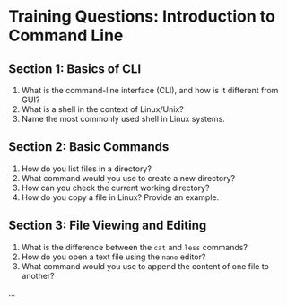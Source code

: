 # Training Questions: Introduction to Command Line

## Section 1: Basics of CLI
1. What is the command-line interface (CLI), and how is it different from GUI?
2. What is a shell in the context of Linux/Unix?
3. Name the most commonly used shell in Linux systems.

## Section 2: Basic Commands
1. How do you list files in a directory?
2. What command would you use to create a new directory?
3. How can you check the current working directory?
4. How do you copy a file in Linux? Provide an example.

## Section 3: File Viewing and Editing
1. What is the difference between the `cat` and `less` commands?
2. How do you open a text file using the `nano` editor?
3. What command would you use to append the content of one file to another?

...
